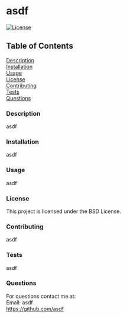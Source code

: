 # asdf

[![License](https://img.shields.io/badge/License-BSD%203--Clause-blue.svg)](https://opensource.org/licenses/BSD-3-Clause)  
## Table of Contents
[Description](https://github.com/asdf/asdf/#description)  
[Installation](https://github.com/asdf/asdf/#installation)  
[Usage](https://github.com/asdf/asdf/#usage)  
[License](https://github.com/asdf/asdf/#license)  
[Contributing](https://github.com/asdf/asdf/#contributing)  
[Tests](https://github.com/asdf/asdf/#tests)  
[Questions](https://github.com/asdf/asdf/#questions)  
### Description

asdf

### Installation
asdf

### Usage
asdf

### License
This project is licensed under the BSD License.

### Contributing
asdf

### Tests
asdf

### Questions
For questions contact me at:  
Email: asdf  
https://github.com/asdf

